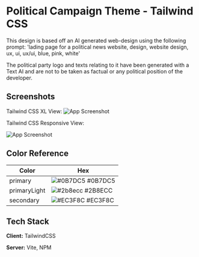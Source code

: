 
# Political Campaign Theme - Tailwind CSS

This design is based off an AI generated web-design using the following prompt: 'lading page for a political news website, design, website design, ux, ui, ux/ui, blue, pink, white'

The political party logo and texts relating to it have been generated with a Text AI and are not to be taken as factual or any political position of the developer.

## Screenshots

Tailwind CSS XL View:
![App Screenshot](https://i.imgur.com/7b6r9cy.png)

Tailwind CSS Responsive View:

![App Screenshot](https://i.imgur.com/qTtrSOs.png)

## Color Reference

| Color             | Hex                                                                |
| ----------------- | ------------------------------------------------------------------ |
| primary | ![#0B7DC5](https://via.placeholder.com/10/0B7DC5?text=+) #0B7DC5 |
| primaryLight | ![#2b8ecc](https://via.placeholder.com/10/2b8ecc?text=+) #2B8ECC |
| secondary | ![#EC3F8C](https://via.placeholder.com/10/EC3F8C?text=+) #EC3F8C |

## Tech Stack

**Client:** TailwindCSS

**Server:** Vite, NPM

